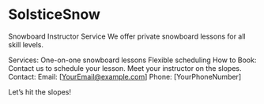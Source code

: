 # SolsticeSnow

Snowboard Instructor Service
We offer private snowboard lessons for all skill levels.

Services:
One-on-one snowboard lessons
Flexible scheduling
How to Book:
Contact us to schedule your lesson.
Meet your instructor on the slopes.
Contact:
Email: [YourEmail@example.com]
Phone: [YourPhoneNumber]

Let’s hit the slopes!
